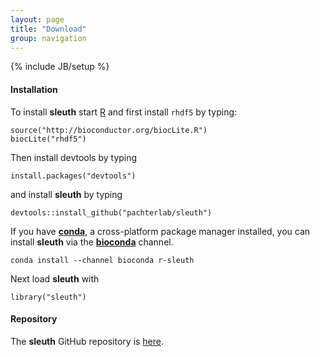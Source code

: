 ```yaml
---
layout: page
title: "Download"
group: navigation
---
```


{% include JB/setup %} 

#### Installation

To install __sleuth__ start [R](https://www.r-project.org) and first install `rhdf5` by typing: 

~~~
source("http://bioconductor.org/biocLite.R")
biocLite("rhdf5")
~~~

Then install devtools by typing

~~~
install.packages("devtools")
~~~

and install __sleuth__ by typing

~~~
devtools::install_github("pachterlab/sleuth")
~~~

If you have [__conda__](http://conda.pydata.org/docs/), a cross-platform package manager installed, you can install __sleuth__ via the [__bioconda__](https://bioconda.github.io/) channel.

~~~
conda install --channel bioconda r-sleuth
~~~

Next load __sleuth__ with

~~~
library("sleuth")
~~~

#### Repository

The __sleuth__ GitHub repository is [here](http://github.com/pachterlab/sleuth).

